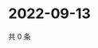 # 2022-09-13

共 0 条

<!-- BEGIN WEIBO -->
<!-- 最后更新时间 Tue Sep 13 2022 21:36:58 GMT+0800 (China Standard Time) -->

<!-- END WEIBO -->
